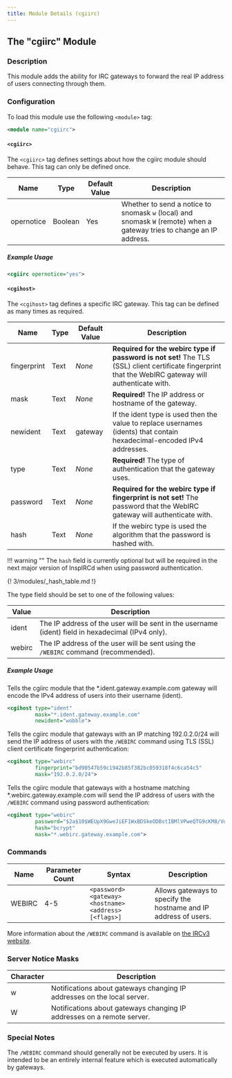 ```yaml
---
title: Module Details (cgiirc)
---
```


## The "cgiirc" Module

### Description

This module adds the ability for IRC gateways to forward the real IP address of users connecting through them.

### Configuration

To load this module use the following `<module>` tag:

```xml
<module name="cgiirc">
```

#### `<cgiirc>`

The `<cgiirc>` tag defines settings about how the cgiirc module should behave. This tag can only be defined once.

Name       | Type    | Default Value | Description
---------- | ------- | ------------- | -----------
opernotice | Boolean | Yes           | Whether to send a notice to snomask `w` (local) and snomask `W` (remote) when a gateway tries to change an IP address.

##### Example Usage

```xml
<cgiirc opernotice="yes">
```

#### `<cgihost>`

The `<cgihost>` tag defines a specific IRC gateway. This tag can be defined as many times as required.

Name        | Type | Default Value | Description
----------- | ---- | ------------- | -----------
fingerprint | Text | *None*        | **Required for the webirc type if password is not set!** The TLS (SSL) client certificate fingerprint that the WebIRC gateway will authenticate with.
mask        | Text | *None*        | **Required!** The IP address or hostname of the gateway.
newident    | Text | gateway       | If the ident type is used then the value to replace usernames (idents) that contain hexadecimal-encoded IPv4 addresses.
type        | Text | *None*        | **Required!** The type of authentication that the gateway uses.
password    | Text | *None*        | **Required for the webirc type if fingerprint is not set!** The password that the WebIRC gateway will authenticate with.
hash        | Text | *None*        | If the webirc type is used the algorithm that the password is hashed with.

!!! warning ""
    The `hash` field is currently optional but will be required in the next major version of InspIRCd when using password authentication.

{! 3/modules/_hash_table.md !}

The type field should be set to one of the following values:

Value      | Description
---------- | -----------
ident      | The IP address of the user will be sent in the username (ident) field in hexadecimal (IPv4 only).
webirc     | The IP address of the user will be sent using the `/WEBIRC` command (recommended).

##### Example Usage

Tells the cgiirc module that the \*.ident.gateway.example.com gateway will encode the IPv4 address of users into their username (ident).

```xml
<cgihost type="ident"
         mask="*.ident.gateway.example.com"
         newident="wobble">
```

Tells the cgiirc module that gateways with an IP matching 192.0.2.0/24 will send the IP address of users with the `/WEBIRC` command using TLS (SSL) client certificate fingerprint authentication:

```xml
<cgihost type="webirc"
         fingerprint="bd90547b59c1942b85f382bc059318f4c6ca54c5"
         mask="192.0.2.0/24">
```

Tells the cgiirc module that gateways with a hostname matching \*.webirc.gateway.example.com will send the IP address of users with the `/WEBIRC` command using password authentication:

```xml
<cgihost type="webirc"
         password="$2a$10$WEUpX9GweJiEF1WxBDSkeODBstIBMlVPweQTG9cKM8/Vd58BeM5cW"
         hash="bcrypt"
         mask="*.webirc.gateway.example.com">
```

### Commands

Name   | Parameter Count  | Syntax                                                | Description
------ | ---------------- | ----------------------------------------------------- | -----------
WEBIRC | 4-5              | `<password> <gateway> <hostname> <address> [<flags>]` | Allows gateways to specify the hostname and IP address of users.

More information about the `/WEBIRC` command is available on [the IRCv3 website](https://ircv3.net/specs/extensions/webirc.html).

<!-- WEBIRC is not documented here because it is not intended to be executed by users -->

### Server Notice Masks

Character | Description
--------- | -----------
w         | Notifications about gateways changing IP addresses on the local server.
W         | Notifications about gateways changing IP addresses on a remote server.

### Special Notes

The `/WEBIRC` command should generally not be executed by users. It is intended to be an entirely internal feature which is executed automatically by gateways.
